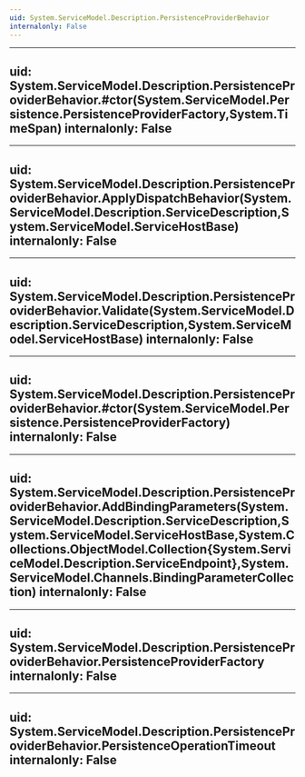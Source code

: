 ```yaml
---
uid: System.ServiceModel.Description.PersistenceProviderBehavior
internalonly: False
---
```


---
uid: System.ServiceModel.Description.PersistenceProviderBehavior.#ctor(System.ServiceModel.Persistence.PersistenceProviderFactory,System.TimeSpan)
internalonly: False
---

---
uid: System.ServiceModel.Description.PersistenceProviderBehavior.ApplyDispatchBehavior(System.ServiceModel.Description.ServiceDescription,System.ServiceModel.ServiceHostBase)
internalonly: False
---

---
uid: System.ServiceModel.Description.PersistenceProviderBehavior.Validate(System.ServiceModel.Description.ServiceDescription,System.ServiceModel.ServiceHostBase)
internalonly: False
---

---
uid: System.ServiceModel.Description.PersistenceProviderBehavior.#ctor(System.ServiceModel.Persistence.PersistenceProviderFactory)
internalonly: False
---

---
uid: System.ServiceModel.Description.PersistenceProviderBehavior.AddBindingParameters(System.ServiceModel.Description.ServiceDescription,System.ServiceModel.ServiceHostBase,System.Collections.ObjectModel.Collection{System.ServiceModel.Description.ServiceEndpoint},System.ServiceModel.Channels.BindingParameterCollection)
internalonly: False
---

---
uid: System.ServiceModel.Description.PersistenceProviderBehavior.PersistenceProviderFactory
internalonly: False
---

---
uid: System.ServiceModel.Description.PersistenceProviderBehavior.PersistenceOperationTimeout
internalonly: False
---
